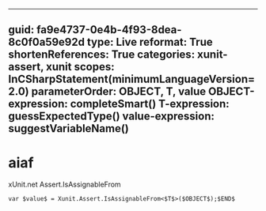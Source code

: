 ----
guid: fa9e4737-0e4b-4f93-8dea-8c0f0a59e92d
type: Live
reformat: True
shortenReferences: True
categories: xunit-assert, xunit
scopes: InCSharpStatement(minimumLanguageVersion=2.0)
parameterOrder: OBJECT, T, value
OBJECT-expression: completeSmart()
T-expression: guessExpectedType()
value-expression: suggestVariableName()
----

# aiaf

xUnit.net Assert.IsAssignableFrom

```
var $value$ = Xunit.Assert.IsAssignableFrom<$T$>($OBJECT$);$END$
```
